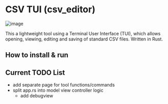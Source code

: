 # CSV TUI (csv_editor)
![image](https://user-images.githubusercontent.com/21207405/232260046-322dc2a8-aaf4-461f-9da7-e0be2fc5875c.png)


This a lightweight tool using a Terminal User Interface (TUI), which allows opening, viewing, editing and saving of standard CSV files. 
Written in Rust.

## How to install & run


## Current TODO List

- add separate page for tool functions/commands
- split app.rs into model view controller logic
    - add debugview
    
